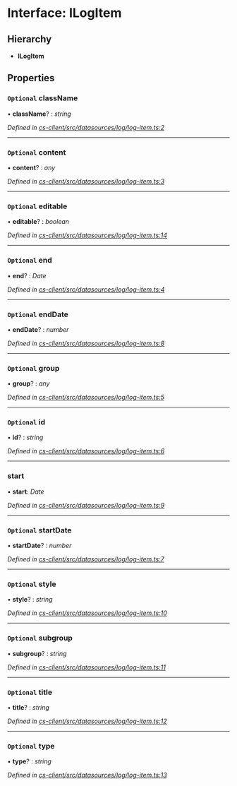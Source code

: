 # Interface: ILogItem

## Hierarchy

* **ILogItem**

## Properties

### `Optional` className

• **className**? : *string*

*Defined in [cs-client/src/datasources/log/log-item.ts:2](https://github.com/RichardHovenkamp/csnext/blob/40018c3a/packages/cs-client/src/datasources/log/log-item.ts#L2)*

___

### `Optional` content

• **content**? : *any*

*Defined in [cs-client/src/datasources/log/log-item.ts:3](https://github.com/RichardHovenkamp/csnext/blob/40018c3a/packages/cs-client/src/datasources/log/log-item.ts#L3)*

___

### `Optional` editable

• **editable**? : *boolean*

*Defined in [cs-client/src/datasources/log/log-item.ts:14](https://github.com/RichardHovenkamp/csnext/blob/40018c3a/packages/cs-client/src/datasources/log/log-item.ts#L14)*

___

### `Optional` end

• **end**? : *Date*

*Defined in [cs-client/src/datasources/log/log-item.ts:4](https://github.com/RichardHovenkamp/csnext/blob/40018c3a/packages/cs-client/src/datasources/log/log-item.ts#L4)*

___

### `Optional` endDate

• **endDate**? : *number*

*Defined in [cs-client/src/datasources/log/log-item.ts:8](https://github.com/RichardHovenkamp/csnext/blob/40018c3a/packages/cs-client/src/datasources/log/log-item.ts#L8)*

___

### `Optional` group

• **group**? : *any*

*Defined in [cs-client/src/datasources/log/log-item.ts:5](https://github.com/RichardHovenkamp/csnext/blob/40018c3a/packages/cs-client/src/datasources/log/log-item.ts#L5)*

___

### `Optional` id

• **id**? : *string*

*Defined in [cs-client/src/datasources/log/log-item.ts:6](https://github.com/RichardHovenkamp/csnext/blob/40018c3a/packages/cs-client/src/datasources/log/log-item.ts#L6)*

___

###  start

• **start**: *Date*

*Defined in [cs-client/src/datasources/log/log-item.ts:9](https://github.com/RichardHovenkamp/csnext/blob/40018c3a/packages/cs-client/src/datasources/log/log-item.ts#L9)*

___

### `Optional` startDate

• **startDate**? : *number*

*Defined in [cs-client/src/datasources/log/log-item.ts:7](https://github.com/RichardHovenkamp/csnext/blob/40018c3a/packages/cs-client/src/datasources/log/log-item.ts#L7)*

___

### `Optional` style

• **style**? : *string*

*Defined in [cs-client/src/datasources/log/log-item.ts:10](https://github.com/RichardHovenkamp/csnext/blob/40018c3a/packages/cs-client/src/datasources/log/log-item.ts#L10)*

___

### `Optional` subgroup

• **subgroup**? : *string*

*Defined in [cs-client/src/datasources/log/log-item.ts:11](https://github.com/RichardHovenkamp/csnext/blob/40018c3a/packages/cs-client/src/datasources/log/log-item.ts#L11)*

___

### `Optional` title

• **title**? : *string*

*Defined in [cs-client/src/datasources/log/log-item.ts:12](https://github.com/RichardHovenkamp/csnext/blob/40018c3a/packages/cs-client/src/datasources/log/log-item.ts#L12)*

___

### `Optional` type

• **type**? : *string*

*Defined in [cs-client/src/datasources/log/log-item.ts:13](https://github.com/RichardHovenkamp/csnext/blob/40018c3a/packages/cs-client/src/datasources/log/log-item.ts#L13)*
